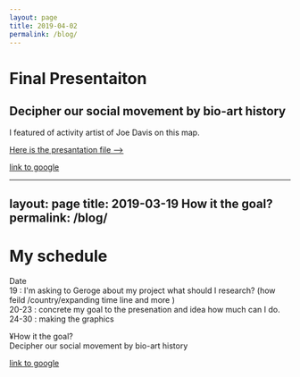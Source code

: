 ```yaml
---
layout: page
title: 2019-04-02
permalink: /blog/
---
```


# Final Presentaiton 
## Decipher our social movement by bio-art history

I featured of activity artist of Joe Davis on this map. <br/>

[Here is the presantation file -->](https://3onkey.github.io/images/BHA6_ikemura.pdf)<br/>



[link to google](www.google.com)



---
layout: page
title: 2019-03-19 How it the goal?
permalink: /blog/
---


# My schedule


Date <br/> 
19 : I'm asking to Geroge about my project what should I research? (how feild /country/expanding time line and more ) <br/>
20-23 : concrete my goal to the presenation and idea how much can I do.  <br/>
24-30 : making the graphics <br/>

¥How it the goal? <br/>
Decipher our social movement by bio-art history

[link to google](www.google.com)
